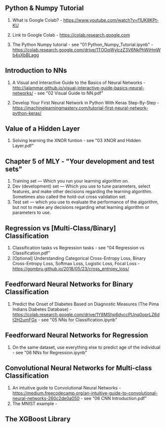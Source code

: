 ## Python & Numpy Tutorial
1. What is Google Colab? - https://www.youtube.com/watch?v=f1UK8KPt-KU

1. Link to Google Colab - https://colab.research.google.com

1. The Python Numpy tutorial - see "01 Python_Numpy_Tutorial.ipynb" - https://colab.research.google.com/drive/1TOOqWylczZ3V6NkPhWiHmWb4sXbBLagg

## Introduction to NNs
1. A Visual and Interactive Guide to the Basics of Neural Networks - http://jalammar.github.io/visual-interactive-guide-basics-neural-networks/ - see "02 Visual Guide to NN.pdf"

1. Develop Your First Neural Network in Python With Keras Step-By-Step - https://machinelearningmastery.com/tutorial-first-neural-network-python-keras/

## Value of a Hidden Layer
1. Solving learning the XNOR funtion - see "03 XNOR and Hidden Layer.pdf"

## Chapter 5 of MLY - "Your development and test sets"
1. Training set — Which you run your learning algorithm on.
1. Dev (development) set — Which you use to tune parameters, select features, and make other decisions regarding the learning algorithm. Sometimes also called the hold-out cross validation set.
1. Test set — which you use to evaluate the performance of the algorithm, but not to make
any decisions regarding what learning algorithm or parameters to use.

## Regression vs [Multi-Class/Binary] Classification 
1. Classification tasks vs Regression tasks - see "04 Regression vs Classification.pdf"
1. [Optional] Understanding Categorical Cross-Entropy Loss, Binary Cross-Entropy Loss, Softmax Loss, Logistic Loss, Focal Loss - https://gombru.github.io/2018/05/23/cross_entropy_loss/

## Feedforward Neural Networks for Binary Classification
1. Predict the Onset of Diabetes Based on Diagnostic Measures (The Pima Indians Diabetes Database) - https://colab.research.google.com/drive/1Y8MShp6dyccPUnq0oprLZ6dt2H2umFGx - see "05 NNs for Classification.ipynb"

## Feedforward Neural Networks for Regression
1. On the same dataset, use everything else to predict age of the individual - see "06 NNs for Regression.ipynb"

## Convolutional Neural Networks for Multi-class Classification
1. An intuitive guide to Convolutional Neural Networks - https://medium.freecodecamp.org/an-intuitive-guide-to-convolutional-neural-networks-260c2de0a050 - see "06 CNN Introduction.pdf"
1. The MNIST example - 

## The XGBoost Library


